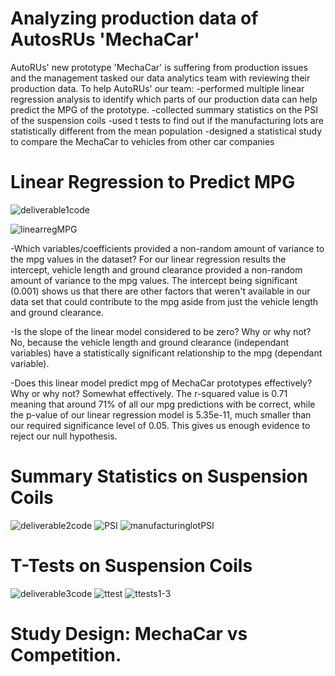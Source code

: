 # Analyzing production data of AutosRUs 'MechaCar'
AutoRUs' new prototype 'MechaCar' is suffering from production issues and the management tasked our data analytics team with reviewing their production data. To help AutoRUs' our team:
  -performed multiple linear regression analysis to identify which parts of our production data can help predict the MPG of the prototype.
  -collected summary statistics on the PSI of the suspension coils
  -used t tests to find out if the manufacturing lots are statistically different from the mean population
  -designed a statistical study to compare the MechaCar to vehicles from other car companies
  
# Linear Regression to Predict MPG
![deliverable1code](https://user-images.githubusercontent.com/82848585/129486496-6252a838-2858-4ff4-b69c-82043d9be6d3.png)

![linearregMPG](https://user-images.githubusercontent.com/82848585/129486632-09484058-af37-4958-8b6e-ad5ee6b86162.png)

  -Which variables/coefficients provided a non-random amount of variance to the mpg values in the dataset? For our linear regression results the intercept, vehicle length and ground clearance provided a non-random amount of variance to the mpg values. The intercept being significant (0.001) shows us that there are other factors that weren't available in our data set that could contribute to the mpg aside from just the vehicle length and ground clearance.
  
  -Is the slope of the linear model considered to be zero? Why or why not? No, because the vehicle length and ground clearance (independant variables) have a statistically significant relationship to the mpg (dependant variable).
  
  -Does this linear model predict mpg of MechaCar prototypes effectively? Why or why not?  Somewhat effectively. The r-squared value is 0.71 meaning that around 71% of all our mpg predictions with be correct, while the p-value of our linear regression model is 5.35e-11, much smaller than our required significance level of 0.05. This gives us enough evidence to reject our null hypothesis. 


# Summary Statistics on Suspension Coils
![deliverable2code](https://user-images.githubusercontent.com/82848585/129486754-6049f771-9d62-47a4-8b6f-5b25008846e7.png)
![PSI](https://user-images.githubusercontent.com/82848585/129486756-43daadcf-c85d-4a89-9664-0c4213ded1e1.png)
![manufacturinglotPSI](https://user-images.githubusercontent.com/82848585/129486759-986afffd-33a5-4a63-900f-a8049a4e9724.png)


# T-Tests on Suspension Coils
![deliverable3code](https://user-images.githubusercontent.com/82848585/129486811-43c88c56-777d-40d6-b2b3-a50850739971.png)
![ttest](https://user-images.githubusercontent.com/82848585/129486865-1f16a47f-a7fd-4a5f-9890-ab7b2e7b57b4.png)
![ttests1-3](https://user-images.githubusercontent.com/82848585/129486973-2f279439-72e4-4262-94e6-f23a5380398e.png)



# Study Design: MechaCar vs Competition.
